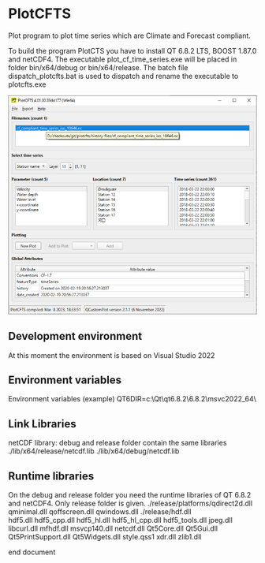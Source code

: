 # PlotCFTS
Plot program to plot time series which are Climate and Forecast compliant.

To build the program PlotCTS you have to install QT 6.8.2 LTS, BOOST 1.87.0 and netCDF4.
The executable plot_cf_time_series.exe will be placed in folder bin/x64/debug or bin/x64/release.
The batch file dispatch_plotcfts.bat is used to dispatch and rename the executable to plotcfts.exe

![alt tag](doc/pictures/plotcfts_with_chinese_karakters2.png)

## Development environment
At this moment the environment is based on Visual Studio 2022

## Environment variables
Environment variables (example)
QT6DIR=c:\Qt\qt6.8.2\6.8.2\msvc2022_64\

## Link Libraries
netCDF library:
debug and release folder contain the same libraries
./lib/x64/release/netcdf.lib
./lib/x64/debug/netcdf.lib
                
## Runtime libraries
On the debug and release folder you need the runtime libraries of QT 6.8.2 and netCDF4.
Only release folder is given.
./release/platforms/qdirect2d.dll
                    qminimal.dll
                    qoffscreen.dll
                    qwindows.dll
./release/hdf.dll               
          hdf5.dll
          hdf5_cpp.dll
          hdf5_hl.dll
          hdf5_hl_cpp.dll
          hdf5_tools.dll
          jpeg.dll
          libcurl.dll
          mfhdf.dll
          msvcp140.dll
          netcdf.dll
          Qt5Core.dll
          Qt5Gui.dll
          Qt5PrintSupport.dll
          Qt5Widgets.dll
          style.qss1
          xdr.dll
          zlib1.dll

end document

